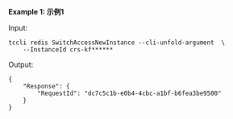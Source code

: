**Example 1: 示例1**



Input: 

```
tccli redis SwitchAccessNewInstance --cli-unfold-argument  \
    --InstanceId crs-kf******
```

Output: 
```
{
    "Response": {
        "RequestId": "dc7c5c1b-e0b4-4cbc-a1bf-b6fea3be9500"
    }
}
```

